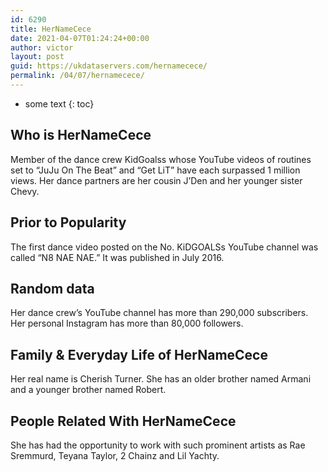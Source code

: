 ```yaml
---
id: 6290
title: HerNameCece
date: 2021-04-07T01:24:24+00:00
author: victor
layout: post
guid: https://ukdataservers.com/hernamecece/
permalink: /04/07/hernamecece/
---
```


* some text
{: toc}


## Who is HerNameCece



Member of the dance crew KidGoalss whose YouTube videos of routines set to &#8220;JuJu On The Beat&#8221; and &#8220;Get LiT&#8221; have each surpassed 1 million views. Her dance partners are her cousin J&#8217;Den and her younger sister Chevy. 

                
                
                
## Prior to Popularity



The first dance video posted on the No. KiDGOALSs YouTube channel was called &#8220;N8 NAE NAE.&#8221; It was published in July 2016. 

                
                
                
## Random data



Her dance crew&#8217;s YouTube channel has more than 290,000 subscribers. Her personal Instagram has more than 80,000 followers. 

                
                
                
## Family & Everyday Life of HerNameCece



Her real name is Cherish Turner. She has an older brother named Armani and a younger brother named Robert. 

                
                
                
## People Related With HerNameCece



She has had the opportunity to work with such prominent artists as Rae Sremmurd, Teyana Taylor, 2 Chainz and Lil Yachty. 

                
              
            
          
          
          